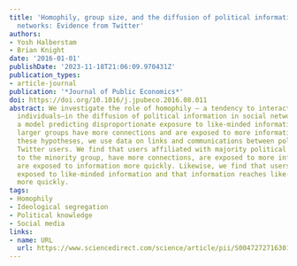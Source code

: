 ```yaml
---
title: 'Homophily, group size, and the diffusion of political information in social
  networks: Evidence from Twitter'
authors:
- Yosh Halberstam
- Brian Knight
date: '2016-01-01'
publishDate: '2023-11-18T21:06:09.970431Z'
publication_types:
- article-journal
publication: '*Journal of Public Economics*'
doi: https://doi.org/10.1016/j.jpubeco.2016.08.011
abstract: We investigate the role of homophily – a tendency to interact with similar
  individuals–in the diffusion of political information in social networks. We develop
  a model predicting disproportionate exposure to like-minded information and that
  larger groups have more connections and are exposed to more information. To test
  these hypotheses, we use data on links and communications between politically-engaged
  Twitter users. We find that users affiliated with majority political groups, relative
  to the minority group, have more connections, are exposed to more information, and
  are exposed to information more quickly. Likewise, we find that users are disproportionately
  exposed to like-minded information and that information reaches like-minded users
  more quickly.
tags:
- Homophily
- Ideological segregation
- Political knowledge
- Social media
links:
- name: URL
  url: https://www.sciencedirect.com/science/article/pii/S0047272716301001
---
```

